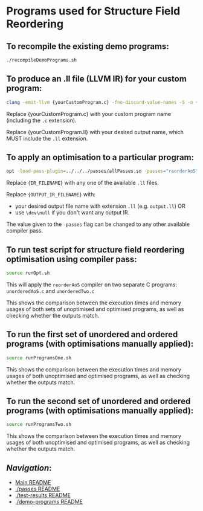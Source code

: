 # Programs used for Structure Field Reordering

## To recompile the existing demo programs:

```bash
./recompileDemoPrograms.sh
```

## To produce an .ll file (LLVM IR) for your custom program:

```bash
clang -emit-llvm {yourCustomProgram.c} -fno-discard-value-names -S -o {yourCustomProgram.ll}
```

Replace {yourCustomProgram.c} with your custom program name (including the `.c` extension).

Replace {yourCustomProgram.ll} with your desired output name, which MUST include the `.ll` extension.

## To apply an optimisation to a particular program:

```bash
opt -load-pass-plugin=../../../passes/allPasses.so -passes="reorderAoS" < {INPUT_IR_FILENAME} > {OUTPUT_IR_FILENAME}  
```

Replace `{IR_FILENAME}` with any one of the available `.ll` files.

Replace `{OUTPUT_IR_FILENAME}` with:
-  your desired output file name with extension `.ll` (e.g. `output.ll`)
OR 
- use `\dev\null` if you don't want any output IR.

The value given to the `-passes` flag can be changed to any other available compiler pass.

## To run test script for structure field reordering optimisation using compiler pass:

```bash
source runOpt.sh
```

This will apply the `reorderAoS` compiler on two separate C programs: `unorderedAoS.c` and `unorderedTwo.c`

This shows the comparison between the execution times and memory usages of both sets of unoptimised and optimised programs, as well as checking whether the outputs match.

## To run the first set of unordered and ordered programs (with optimisations manually applied):

```bash
source runProgramsOne.sh
```

This shows the comparison between the execution times and memory usages of both unoptimised and optimised programs, as well as checking whether the outputs match.

## To run the second set of unordered and ordered programs (with optimisations manually applied):

```bash
source runProgramsTwo.sh
```

This shows the comparison between the execution times and memory usages of both unoptimised and optimised programs, as well as checking whether the outputs match.

## *Navigation*:

- [Main README](../../../README.md)
- [./passes README](../../../passes/README.md)
- [./test-results README](../../../test-results/README.md)
- [./demo-programs README](../../README.md)